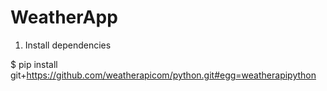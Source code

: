 # WeatherApp

1. Install dependencies

$ pip install git+https://github.com/weatherapicom/python.git#egg=weatherapipython
